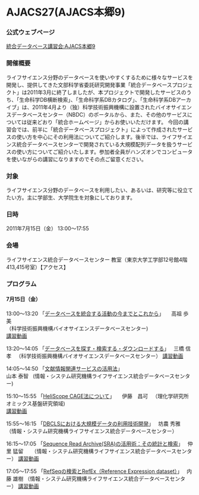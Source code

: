 # AJACS27(AJACS本郷9)

### 公式ウェブページ
[統合データベース講習会:AJACS本郷9](http://motdb.dbcls.jp/?AJACS27)  

### 開催概要
ライフサイエンス分野のデータベースを使いやすくするために様々なサービスを開発し、提供してきた文部科学省委託研究開発事業「統合データベースプロジェクト」は2011年3月に終了しましたが、本プロジェクトで開発したサービスのうち、「生命科学DB横断検索」、「生命科学系DBカタログ」、「生命科学系DBアーカイブ」は、2011年4月より（独）科学技術振興機構に設置されたバイオサイエンスデータベースセンター（NBDC）のポータルから、また、その他のサービスについては従来どおり「統合ホームページ」からお使いいただけます。
今回の講習会では、前半に「統合データベースプロジェクト」によって作成されたサービスの使い方を中心にその利用法についてご紹介します。後半では、ライフサイエンス統合データベースセンターで開発されている大規模配列データを扱うサービスの使い方についてご紹介いたします。参加者全員がハンズオンでコンピュータを使いながらの講習になりますのでその点ご留意ください。

### 対象
ライフサイエンス分野のデータベースを利用したい、あるいは、研究等に役立てたい方。主に学部生、大学院生を対象にしております。

### 日時
2011年7月15日（金） 13:00～17:55

### 会場
ライフサイエンス統合データベースセンター 教室（東京大学工学部12号館4階413,415号室）【アクセス】

### プログラム
#### 7月15日（金）
13:00～13:20 「[データベースを統合する活動の今までとこれから](https://github.com/AJACS-training/AJACS27/tree/master/01_koso)」    
高祖 歩美  
（科学技術振興機構バイオサイエンスデータベースセンター)  
[講習動画](http://togotv.dbcls.jp/20110729.html)


13:20～14:05 「[データベースを探す・検索する・ダウンロードする](https://github.com/AJACS-training/AJACS27/tree/master/02_mitsuhashi)」  
三橋 信孝  
（科学技術振興機構バイオサイエンスデータベースセンター）
[講習動画](http://togotv.dbcls.jp/20110922.html#p01)


14:05～14:50 「[文献情報関連サービスの活用法](https://github.com/AJACS-training/AJACS27/tree/master/03_yamamoto)」  
山本 泰智  
(情報・システム研究機構ライフサイエンス統合データベースセンター)


15:10～15:55 「[HeliScope CAGE法について](https://github.com/AJACS-training/AJACS27/tree/master/04_ito)」    
伊藤　昌可  
（理化学研究所 オミックス基盤研究領域)  
[講習動画](http://togotv.dbcls.jp/20110721.html)

15:55～16:15 「[DBCLSにおける大規模データの利用技術開発](https://github.com/AJACS-training/AJACS27/tree/master/05_bono)」  
坊農 秀雅  
（情報・システム研究機構ライフサイエンス統合データベースセンター）


16:15～17:05 「[Sequence Read Archive(SRA)の活用術：その統計と検索](https://github.com/AJACS-training/AJACS27/tree/master/06_nakazato)」  
仲里 猛留 　
（情報・システム研究機構ライフサイエンス統合データベースセンター）
[講習動画](http://togotv.dbcls.jp/20110722.html)

17:05～17:55 「[RefSeqの検索とRefEx（Reference Expression dataset）](https://github.com/AJACS-training/AJACS27/tree/master/07_naito)」  
内藤 雄樹 
（情報・システム研究機構ライフサイエンス統合データベースセンター）
[講習動画](http://togotv.dbcls.jp/20110723.html)
